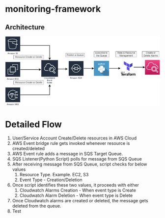 # monitoring-framework

## Architecture

![Monitoring Framework](Diagrams/Monitoring-Framework.png)

# Detailed Flow
1. User/Service Account Create/Delete resources in AWS Cloud
2. AWS Event bridge rule gets invoked whenever resource is created/deleted
3. AWS Event rule adds a message in SQS Target Queue.
4. SQS Listener(Python Script) polls for message from SQS Queue
5. After receiving message from SQS Queue, script checks for below values
   1. Resource Type. Example. EC2, S3
   2. Event Type - Creation/Deletion
6. Once script identifies these two values, it proceeds with either 
   1. Cloudwatch Alarms Creation - When event type is Create
   2. Cloudwatch Alarm Deletion -  When event type is Delete
7. Once Cloudwatch alarms are created or deleted, the message gets deleted from the queue.
8. Test
